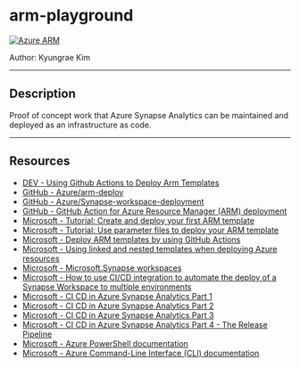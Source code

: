 # arm-playground

[![Azure ARM](https://github.com/jeremymaya/arm-playground/actions/workflows/main.yml/badge.svg)](https://github.com/jeremymaya/arm-playground/actions/workflows/main.yml)

Author: Kyungrae Kim

---

## Description

Proof of concept work that Azure Synapse Analytics can be maintained and deployed as an infrastructure as code.

---

## Resources

* [DEV - Using Github Actions to Deploy Arm Templates](https://dev.to/raisingcode/using-github-actions-to-deploy-arm-templates-544m)
* [GitHub - Azure/arm-deploy](https://github.com/Azure/arm-deploy)
* [GitHub - Azure/Synapse-workspace-deployment](https://github.com/Azure/Synapse-workspace-deployment)
* [GitHub - GitHub Action for Azure Resource Manager (ARM) deployment](https://github.com/marketplace/actions/deploy-azure-resource-manager-arm-template)
* [Microsoft - Tutorial: Create and deploy your first ARM template](https://docs.microsoft.com/en-us/azure/azure-resource-manager/templates/template-tutorial-create-first-template?tabs=azure-powershell)
* [Microsoft - Tutorial: Use parameter files to deploy your ARM template](https://docs.microsoft.com/en-us/azure/azure-resource-manager/templates/template-tutorial-use-parameter-file?tabs=azure-powershell)
* [Microsoft - Deploy ARM templates by using GitHub Actions](https://docs.microsoft.com/en-us/azure/azure-resource-manager/templates/deploy-github-actions)
* [Microsoft - Using linked and nested templates when deploying Azure resources](https://docs.microsoft.com/en-us/azure/azure-resource-manager/templates/linked-templates?tabs=azure-powershell)
* [Microsoft - Microsoft.Synapse workspaces](https://docs.microsoft.com/en-us/azure/templates/microsoft.synapse/workspaces?tabs=json)
* [Microsoft - How to use CI/CD integration to automate the deploy of a Synapse Workspace to multiple environments](https://techcommunity.microsoft.com/t5/azure-synapse-analytics/how-to-use-ci-cd-integration-to-automate-the-deploy-of-a-synapse/ba-p/2248060)
* [Microsoft - CI CD in Azure Synapse Analytics Part 1](https://techcommunity.microsoft.com/t5/data-architecture-blog/ci-cd-in-azure-synapse-analytics-part-1/ba-p/1964172)
* [Microsoft - CI CD in Azure Synapse Analytics Part 2](https://techcommunity.microsoft.com/t5/data-architecture-blog/ci-cd-in-azure-synapse-analytics-part-2/ba-p/1991060)
* [Microsoft - CI CD in Azure Synapse Analytics Part 3](https://techcommunity.microsoft.com/t5/data-architecture-blog/ci-cd-in-azure-synapse-analytics-part-3/ba-p/1993201)
* [Microsoft - CI CD in Azure Synapse Analytics Part 4 - The Release Pipeline](https://techcommunity.microsoft.com/t5/data-architecture-blog/ci-cd-in-azure-synapse-analytics-part-4-the-release-pipeline/ba-p/2034434)
* [Microsoft - Azure PowerShell documentation](https://docs.microsoft.com/en-us/powershell/azure/?view=azps-6.0.0)
* [Microsoft - Azure Command-Line Interface (CLI) documentation](https://docs.microsoft.com/en-us/cli/azure/?view=azure-cli-latest)
